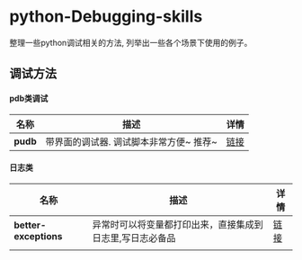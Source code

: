 # python-Debugging-skills
整理一些python调试相关的方法, 列举出一些各个场景下使用的例子。

## 调试方法


#### pdb类调试

| 名称     | 描述                                    | 详情                      |
| -------- | --------------------------------------- | ------------------------- |
| **pudb** | 带界面的调试器. 调试脚本非常方便~ 推荐~ | [链接](debugging/pudb.md) |

#### 日志类

| 名称                  | 描述                                                      | 详情                                                         |
| --------------------- | --------------------------------------------------------- | ------------------------------------------------------------ |
| **better-exceptions** | 异常时可以将变量都打印出来，直接集成到日志里,写日志必备品 | [链接](https://github.com/510908220/better-exceptions-examples) |
|                       |                                                           |                                                              |

